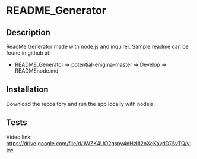 # README_Generator

## Description 

ReadMe Generator made with node.js and inquirer. 
Sample readme can be found in github at: 
* README_Generator => potential-enigma-master => Develop  => READMEnode.md 


## Installation

Download the repository and run the app locally with nodejs. 

## Tests
Video link: https://drive.google.com/file/d/1WZK4UO2gsny4nHzIII2nXeKaydD75vTQ/view
